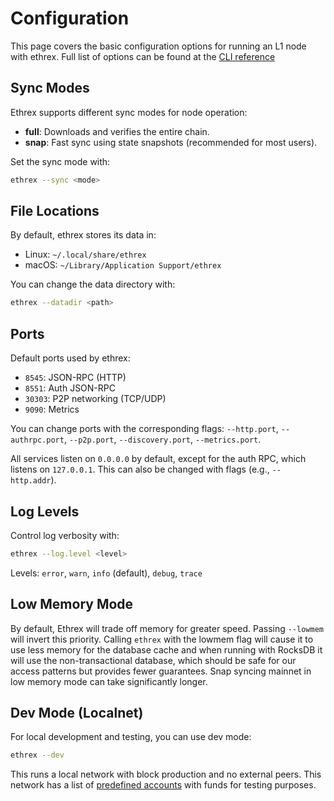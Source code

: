 # Configuration

This page covers the basic configuration options for running an L1 node with ethrex. Full list of options can be found at the [CLI reference](../../CLI.md)

## Sync Modes

Ethrex supports different sync modes for node operation:

- **full**: Downloads and verifies the entire chain.
- **snap**: Fast sync using state snapshots (recommended for most users).

Set the sync mode with:

```sh
ethrex --sync <mode>
```

## File Locations

By default, ethrex stores its data in:

- Linux: `~/.local/share/ethrex`
- macOS: `~/Library/Application Support/ethrex`

You can change the data directory with:

```sh
ethrex --datadir <path>
```

## Ports

Default ports used by ethrex:

- `8545`: JSON-RPC (HTTP)
- `8551`: Auth JSON-RPC
- `30303`: P2P networking (TCP/UDP)
- `9090`: Metrics

You can change ports with the corresponding flags: `--http.port`, `--authrpc.port`, `--p2p.port`, `--discovery.port`, `--metrics.port`.

All services listen on `0.0.0.0` by default, except for the auth RPC, which listens on `127.0.0.1`. This can also be changed with flags (e.g., `--http.addr`).

## Log Levels

Control log verbosity with:

```sh
ethrex --log.level <level>
```

Levels: `error`, `warn`, `info` (default), `debug`, `trace`

## Low Memory Mode

By default, Ethrex will trade off memory for greater speed. Passing `--lowmem` will invert this priority.
Calling `ethrex` with the lowmem flag will cause it to use less memory for the database cache and when running with RocksDB it will use the non-transactional database, which should be safe for our access patterns but provides fewer guarantees.
Snap syncing mainnet in low memory mode can take significantly longer.

## Dev Mode (Localnet)

For local development and testing, you can use dev mode:

```sh
ethrex --dev
```

This runs a local network with block production and no external peers. This network has a list of [predefined accounts](https://github.com/lambdaclass/ethrex/blob/main/fixtures/keys/private_keys_l1.txt) with funds for testing purposes.
